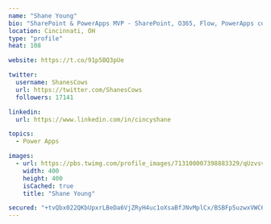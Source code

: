 ```yaml
---
name: "Shane Young"
bio: "SharePoint & PowerApps MVP - SharePoint, O365, Flow, PowerApps consulting? @PowerApps911 | Pure Snark? You found it."
location: Cincinnati, OH
type: "profile"
heat: 108

website: https://t.co/91p5BQ3pUe

twitter:
  username: ShanesCows
  url: https://twitter.com/ShanesCows
  followers: 17141

linkedin:
  url: https://www.linkedin.com/in/cincyshane

topics:
  - Power Apps

images:
  - url: https://pbs.twimg.com/profile_images/713100007398883329/qUzvsvQ3_400x400.jpg
    width: 400
    height: 400
    isCached: true
    title: "Shane Young"

secured: "+tvQbx022QKbUpxrLBeDa6VjZRyH4uc1oXsaBfJNvMplCx/BSBFp5uzwxVWC62yvPxZ9jp2Wt6x/D5XPU0dqINwALo+YIqFDGFqb7gnlV5bUXWLIwl6OZSTghLqvBYDvgeYgB+7JHEfKw/72csPfB3reOUPwgvnUjwCQ2MfdiBSVtVTEs1/rWk9HZyEJje6tPP+hZjQU4yfFhyhhD8KcXafASMlBx/7fpujVZCW61lt5o/mvYD3G69WAesYXMotKXR4DI2TzZqJtSEDhVN/pnJhTORxRmjmBLqDOv2mspKkby3p9bDCxlmQfkmy/GjzeRqKm8HUcd1DvGUMyCX2u3/1UpTvIvW8eURLNOIH8vjfvRvsqJPnXWxedhPKs0Fja8TeQZLWNNCSgzPnT7k98Ow+b8guFXWV1qc/oAux09fo=;mFeX55f7Q+PacC9F+OwQEQ=="
---
```


